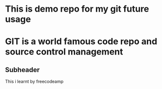 # This is demo repo for my git future usage 

# GIT is a world famous code repo and source control management 

## Subheader

This i learnt by freecodeamp
